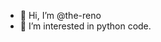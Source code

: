 - 👋 Hi, I’m @the-reno
- 👀 I’m interested in python code.

<!---
the-reno/the-reno is a ✨ special ✨ repository because its `README.md` (this file) appears on your GitHub profile.
You can click the Preview link to take a look at your changes.
--->
